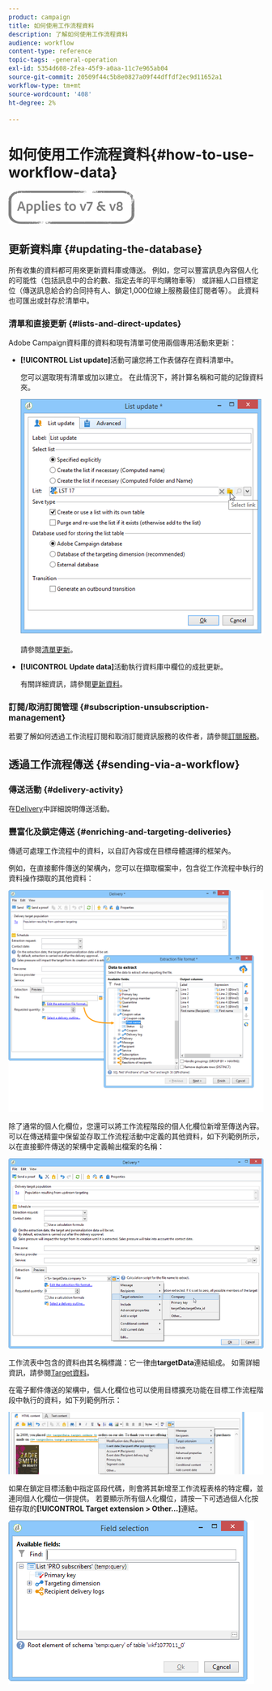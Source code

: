 ```yaml
---
product: campaign
title: 如何使用工作流程資料
description: 了解如何使用工作流程資料
audience: workflow
content-type: reference
topic-tags: -general-operation
exl-id: 5354d608-2fea-45f9-a0aa-11c7e965ab04
source-git-commit: 20509f44c5b8e0827a09f44dffdf2ec9d11652a1
workflow-type: tm+mt
source-wordcount: '408'
ht-degree: 2%

---
```


# 如何使用工作流程資料{#how-to-use-workflow-data}

![](../../assets/common.svg)

## 更新資料庫 {#updating-the-database}

所有收集的資料都可用來更新資料庫或傳送。 例如，您可以豐富訊息內容個人化的可能性（包括訊息中的合約數、指定去年的平均購物車等） 或詳細人口目標定位（傳送訊息給合約合同持有人、鎖定1,000位線上服務最佳訂閱者等）。 此資料也可匯出或封存於清單中。

### 清單和直接更新 {#lists-and-direct-updates}

Adobe Campaign資料庫的資料和現有清單可使用兩個專用活動來更新：

* **[!UICONTROL List update]**&#x200B;活動可讓您將工作表儲存在資料清單中。

   您可以選取現有清單或加以建立。 在此情況下，將計算名稱和可能的記錄資料夾。

   ![](assets/s_user_create_list.png)

   請參閱[清單更新](list-update.md)。

* **[!UICONTROL Update data]**&#x200B;活動執行資料庫中欄位的成批更新。

   有關詳細資訊，請參閱[更新資料](update-data.md)。

### 訂閱/取消訂閱管理 {#subscription-unsubscription-management}

若要了解如何透過工作流程訂閱和取消訂閱資訊服務的收件者，請參閱[訂閱服務](subscription-services.md)。

## 透過工作流程傳送 {#sending-via-a-workflow}

### 傳送活動 {#delivery-activity}

在[Delivery](delivery.md)中詳細說明傳送活動。

### 豐富化及鎖定傳送 {#enriching-and-targeting-deliveries}

傳遞可處理工作流程中的資料，以自訂內容或在目標母體選擇的框架內。

例如，在直接郵件傳送的架構內，您可以在擷取檔案中，包含從工作流程中執行的資料操作擷取的其他資料：

![](assets/s_advuser_add_data_postal_mail.png)

除了通常的個人化欄位，您還可以將工作流程階段的個人化欄位新增至傳送內容。 可以在傳送精靈中保留並存取工作流程活動中定義的其他資料，如下列範例所示，以在直接郵件傳送的架構中定義輸出檔案的名稱：

![](assets/s_advuser_using_additional_data.png)

工作流表中包含的資料由其名稱標識：它一律由&#x200B;**targetData**&#x200B;連結組成。 如需詳細資訊，請參閱[Target資料](data-life-cycle.md#target-data)。

在電子郵件傳送的架構中，個人化欄位也可以使用目標擴充功能在目標工作流程階段中執行的資料，如下列範例所示：

![](assets/s_advuser_add_data_email.png)

如果在鎖定目標活動中指定區段代碼，則會將其新增至工作流程表格的特定欄，並連同個人化欄位一併提供。 若要顯示所有個人化欄位，請按一下可透過個人化按鈕存取的&#x200B;**[!UICONTROL Target extension > Other...]**&#x200B;連結。

![](assets/s_advuser_segment_code_select.png)

